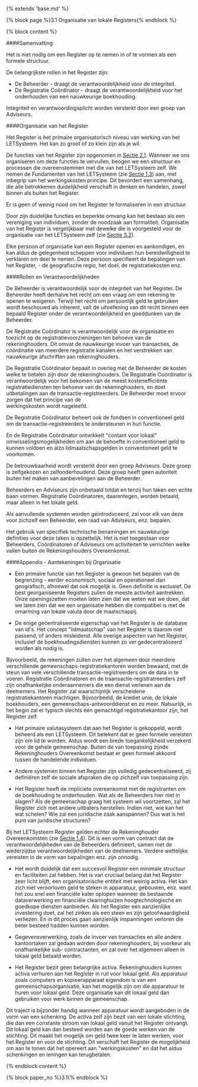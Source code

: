 {% extends 'base.md' %}

{% block page %}3.1 Organisatie van lokale Registers{% endblock %}

{% block content %}

####Samenvatting

Het is niet nodig om een Register op te nemen in of te vormen als een formele structuur.

De belangrijkste rollen in het Register zijn:

* De Beheerder - draagt de verantwoordelijkheid voor de integriteit.
* De Registratie Coördinator - draagt de verantwoordelijkheid voor het onderhouden 
van een nauwkeurige boekhouding.

Integriteit en verantwoordingsplicht worden versterkt door een groep van Adviseurs.

####Organisatie van het Register

Het Register is het primaire organisatorisch niveau van werking van het LETSysteem.
Het kan zo groot of zo klein zijn als je wil.

De functies van het Register zijn opgenomen in [Sectie 2.1](2.1.html). Wanneer we
ons organiseren om deze functies te vervullen, beogen we een structuur en processen
die overeenstemmen met die van het LETSysteem zelf. We nemen de
Fundamenten van het LETSysteem (zie [Sectie 1.3](1.3.html)) aan, met inbegrip
van het werkingskosten principe. Dit bevordert een samenhang, die alle
betrokkenen duidelijkheid verschaft in denken en handelen, zowel binnen als 
buiten het Register.

Er is geen of weinig nood om het Register te formaliseren in een structuur.

Door zijn duidelijke functies en beperkte omvang kan het bestaan als een
vereniging van individuen, zonder de noodzaak aan formaliteit.
Organisatie van het Register is vergelijkbaar met dewelke die is voorgesteld
voor de organisatie van het LETSysteem zelf (zie [Sectie 3.2](3.2.html)).

Elke persoon of organisatie kan een Register openen en aankondigen, en kan aldus
de gelegenheid scheppen voor individuen hun bereidwilligheid te verklaren om
deel te nemen. 
Deze persoon specifieert de bepalingen van het Register, - de 
geografische regio, het doel, de registratiekosten enz.

####Rollen en Verantwoordelijkheden

De Beheerder is verantwoordelijk voor de integriteit van het Register. De Beheerder
heeft derhalve het recht om een vraag om een rekening te openen te weigeren. 
Terwijl het recht om persoonlijk geld te gebruiken wordt beschouwd als inherent, 
valt de uitoefening van dit recht binnen een bepaald Register onder de verantwoordelijkheid en goeddunken van de Beheerder.

De Registratie Coördinator is verantwoordelijk voor de organisatie en
toezicht op de registratievoorzieningen ten behoeve van de rekeninghouders. 
Dit omvat de nauwkeurige invoer van transacties, de coördinatie van meerdere 
registratie kanalen en het verstrekken van nauwkeurige afschriften aan rekeninghouders.

De Registratie Coördinator bepaalt in overleg met de Beheerder de kosten 
welke te betalen zijn door de rekeninghouders. De Registratie Coördinator 
is verantwoordelijk voor het bekomen van de meest kostenefficiënte  
registratiediensten ten behoeve van de rekeninghouders, en doet 
uitbetalingen aan de transactie-registreerders. 
De Beheerder moet ervoor zorgen dat het principe van de  
werkingskosten wordt nageleefd.

De Registratie Coördinator beheert ook de fondsen in conventioneel geld 
om de transactie-registreerders te ondersteunen in hun functie.

En de Registratie Coördinator ontwikkelt "contant voor lokaal" 
omwisselingsmogelijkheden om aan de behoefte in conventioneel geld 
te kunnen voldoen en alzo lidmaatschapsgelden in conventioneel geld te voorkomen.

De betrouwbaarheid wordt versterkt door een groep Adviseurs. Deze groep is zelfgekozen 
en zelfonderhoudend. Deze groep heeft geen autoriteit buiten het maken van 
aanbevelingen aan de Beheerder.

Beheerders en Adviseurs zijn onbetaald totdat en tenzij hun taken een echte baan vormen.
Registratie Coördinatoren, daarentegen, worden betaald, maar alleen in het lokale geld.

Als aanvullende systemen worden geïntroduceerd, zal voor elk van deze voor zichzelf 
een Beheerder, een raad van Adviseurs, enz. bepalen. 

Het gebruik van specifiek technische benamingen en nauwkeurige 
definities voor deze taken is opzettelijk. Het is niet toegestaan 
voor Beheerders, Coördinatoren of Adviseurs om activiteiten
te verrichten welke vallen buiten de Rekeningshouders Overeenkomst. 

####Appendix - Aantekeningen bij Organisatie

* Een primaire functie van het Register is gewoon het bepalen van de begrenzing - 
eerder economisch, sociaal en operationeel dan geografisch, alhoewel dat ook mogelijk is.
Geen definitie is exclusief. De best georganiseerde Registers zullen de meeste
activiteit aantrekken. Onze openingszetten moeten laten zien dat we weten
wat we doen, dat we laten zien dat we een organisatie hebben die compatibel is
met de omarming van lokale valuta door de maatschappij.

* De enige gecentraliseerde eigenschap van het Register is de database van id's. Het
concept "lidmaatschap" van het Register is daarom niet passend, of
anders misleidend. Alle overige aspecten van het Register, inclusief de 
boekhoudingsdiensten kunnen zo ver gedecentraliseerd worden als nodig is.

Bijvoorbeeld, de rekeningen zullen over het algemeen door meerdere verschillende 
gemeenschaps-registratiekantoren worden bewaard, met de steun van vele verschillende
transactie-registreerders om de data in te voeren. Registratie Coördinatoren en de
traansactie-registratreerders zelf zijn onafhankelijke onderaannemers 
die een dienst verlenen aan de deelnemers. Het Register zal waarschijnlijk
verscheidene registratiekantoren machtigen. Bijvoorbeeld, de krediet unie, 
de lokale boekhouders, een gemeenschaps-antwoorddienst en zo meer. Natuurlijk, in 
het begin zal er typisch slechts één gemachtigd registratiekantoor zijn, 
het Register zelf.

* Het primaire valutasysteem dat aan het Register is gekoppeld, wordt beheerd als een
LETSysteem. Dit betekent dat er geen formele vereisten zijn om lid te worden. Aldus 
wordt een brede toegankelijkheid verzekerd voor de gehele gemeenschap. 
Buiten de van toepassing zijnde Rekeninghouders Overeenkomst bestaat er geen formeel
akkoord tussen de handelende individuen.

* Andere systemen binnen het Register zijn volledig gedecentraliseerd, zij definiëren
zelf de sociale afspraken die op zichzelf van toepassing zijn.

* Het Register heeft de impliciete overeenkomst met de registranten om de 
boekhouding te onderhouden. Wat als de Beheerders hier niet in slagen? 
Als de gemeenschap graag het systeem wil voortzetten, zal het Register zich met andere 
uitbaters herstellen. Indien niet, wie kan het wat schelen? Wie zal een juridische
zaak aanspannen? Dus wat is het punt van juridische structuren?

Bij het LETSysteem Register gelden echter de 
Rekeninghouder Overeenkomsten (zie [Sectie 1.4](1.4.html)). 
Dit is een vorm van contract dat de verantwoordelijkheden van de Beheerders
definieert, samen met de wederzijdse verantwoordelijkheden van de deelnemers. 
Verdere wettelijke vereisten in de vorm van bepalingen enz. zijn onnodig.

* Het wordt duidelijk dat een succesvol Register een minimale structuur 
en faciliteiten zal hebben. 
Het is van cruciaal belang dat het Register zeer licht blijft, 
een organisatorische entiteit met weinig activa. Het kan zich niet veroorloven 
geld te steken in apparatuur, gebouwen, enz. 
want het zou snel een financiële kater oplopen wanneer de bestaande 
dataverwerking en financiële clearinghuizen hoogtechnologische en goedkope 
diensten aanbieden. Als het Register een aanzienlijke investering doet, 
zal het zinken als een steen en zijn geloofwaardigheid verliezen.
En in dit proces gaan aanzienlijk inspanningen verloren die beter 
besteed hadden kunnen worden.
 
* Gegevensverwerking, zoals de invoer van transacties en alle andere kantoortaken
zal gedaan worden door rekeninghouders, bij voorkeur als onafhankelijke sub-
contractanten, en zal over het algemeen alleen in lokaal geld betaald worden.

* Het Register bezit geen belangrijke activa. Rekeninghouders kunnen activa verhuren
aan het Register in ruil voor lokaal geld. Als apparatuur zoals computers
en kopieerapparaat eigendom is van een gemeenschapsorganisatie, kan het mogelijk zijn
om die apparatuur te huren voor lokaal geld. Deze organisatie kan dit lokaal geld dan
gebruiken voor werk binnen de gemeenschap.

Dit traject is bijzonder handig wanneer apparatuur wordt aangeboden in de vorm van een
schenking. De activa zelf zijn bezit van een lokale stichting, die dan een constante 
stroom van lokaal geld vanuit het Register ontvangt. Dit lokaal geld kan dan 
besteed worden aan de goede werken van de stichting. Dit maakt het mogelijk om 
geld twee keer te laten werken, voor het Register en voor de stichting. Dit verschaft 
het Register de mogelijkheid om aan te tonen dat het opereert aan 
"werkingskosten" en dat het aldus schenkingen en leningen kan terugbetalen.

{% endblock content %}

{% block paper_no %}3.1{% endblock %}

